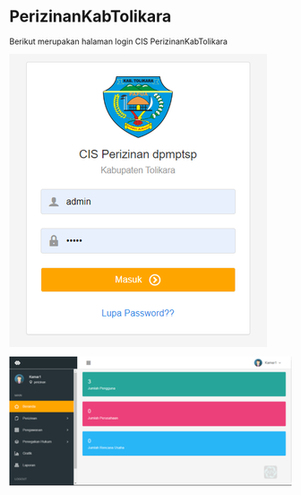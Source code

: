 # PerizinanKabTolikara
Berikut merupakan halaman login CIS PerizinanKabTolikara

![Alt Text](halaman_login.png)

![Alt Text](dashboard_perizinan.png)








